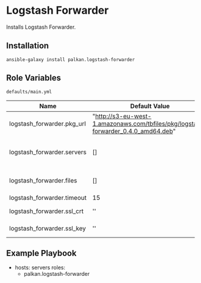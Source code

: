 Logstash Forwarder
========

Installs Logstash Forwarder.

Installation
--------------

`ansible-galaxy install palkan.logstash-forwarder`

Role Variables
--------------

`defaults/main.yml`

| Name                        | Default Value |  Description    |
|-----------------------------|---------------|-----------------|
| logstash_forwarder.pkg_url              | "http://s3-eu-west-1.amazonaws.com/tbfiles/pkg/logstash-forwarder_0.4.0_amd64.deb"        | Package url |
| logstash_forwarder.servers               | [] | A list of servers to send logs to |
| logstash_forwarder.files               | [] | A list of files to watch |
| logstash_forwarder.timeout               | 15 |  |
| logstash_forwarder.ssl_crt               | '' | Path to ssl certificate |
| logstash_forwarder.ssl_key               | '' | Path to ssl key |


Example Playbook
-------------------------

  - hosts: servers
    roles:
       - palkan.logstash-forwarder
